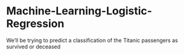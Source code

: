# Machine-Learning-Logistic-Regression
We’ll be trying to predict a classification of the Titanic passengers as survived or deceased
